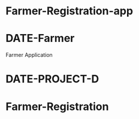 
# Farmer-Registration-app
<!-- /iuhoi6pto7 -->

# DATE-Farmer
Farmer Application
# DATE-PROJECT-D
# Farmer-Registration

